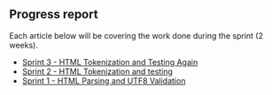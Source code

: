 ## Progress report

Each article below will be covering the work done during the sprint (2 weeks).

- [Sprint 3 - HTML Tokenization and Testing Again](sprint3.md)
- [Sprint 2 - HTML Tokenization and testing](sprint2.md)
- [Sprint 1 - HTML Parsing and UTF8 Validation](sprint1.md)
